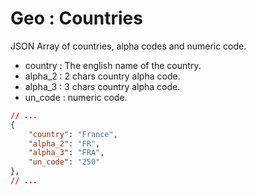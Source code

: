# Geo : Countries

JSON Array of countries, alpha codes and numeric code.

- country : The english name of the country.
- alpha_2 : 2 chars country alpha code.
- alpha_3 : 3 chars country alpha code.
- un_code : numeric code.

```json
// ...
{
    "country": "France",
    "alpha_2": "FR",
    "alpha_3": "FRA",
    "un_code": "250"
},
// ...
```